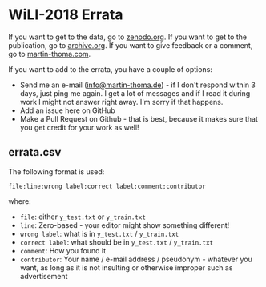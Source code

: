 # WiLI-2018 Errata

If you want to get to the data, go to [zenodo.org](https://zenodo.org/record/841984).
If you want to get to the publication, go to [archive.org](https://arxiv.org/pdf/1801.07779.pdf).
If you want to give feedback or a comment, go to [martin-thoma.com](http://martin-thoma.com/wili).

If you want to add to the errata, you have a couple of options:

* Send me an e-mail (info@martin-thoma.de) - if I don't respond within 3 days,
  just ping me again. I get a lot of messages and if I read it during work I might
  not answer right away. I'm sorry if that happens.
* Add an issue here on GitHub
* Make a Pull Request on Github - that is best, because it makes sure that you
  get credit for your work as well!

## errata.csv

The following format is used:

```
file;line;wrong label;correct label;comment;contributor
```

where:

* `file`: either `y_test.txt` or `y_train.txt`
* `line`: Zero-based - your editor might show something different!
* `wrong label`: what is in `y_test.txt` / `y_train.txt`
* `correct label`: what should be in `y_test.txt` / `y_train.txt`
* `comment`: How you found it
* `contributor`: Your name / e-mail address / pseudonym - whatever you want, as long as it is not insulting or otherwise improper such as advertisement
